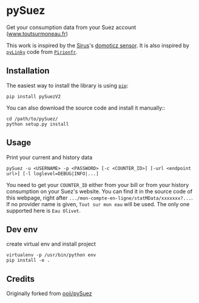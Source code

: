 
pySuez
=======
Get your consumption data from your Suez account (www.toutsurmoneau.fr) 

This work is inspired by the [Sirus](https://github.com/Sirus10)'s [domoticz sensor](https://github.com/Sirus10/domoticz).
It is also inspired by [`pyLinky`](https://github.com/pirionfr/pyLinky) code from [`Pirionfr`](https://github.com/pirionfr).

Installation
------------

The easiest way to install the library is using [`pip`](https://pip.pypa.io/en/stable/):

    pip install pySuezV2

You can also download the source code and install it manually::

    cd /path/to/pySuez/
    python setup.py install

Usage
-----
Print your current and history data

    pySuez -u <USERNAME> -p <PASSWORD> [-c <COUNTER_ID>] [-url <endpoint url>] [-l loglevel=DEBUG|INFO|...]

You need to get your `COUNTER_ID` either from your bill or from your history consumption on your Suez's website. You can find it in the source code of this webpage, right after `.../mon-compte-en-ligne/statMData/xxxxxxx?...`.
If no provider name is given, `Tout sur mon eau` will be used. The only one supported here is `Eau Olivet`.

Dev env
-------
create virtual env and install project

    virtualenv -p /usr/bin/python env
    pip install -e .

## Credits
Originally forked from [ooii/pySuez](https://github.com/ooii/pySuez)
